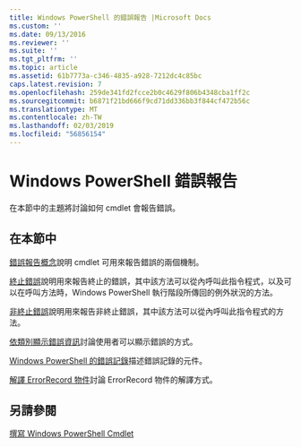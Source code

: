 ```yaml
---
title: Windows PowerShell 的錯誤報告 |Microsoft Docs
ms.custom: ''
ms.date: 09/13/2016
ms.reviewer: ''
ms.suite: ''
ms.tgt_pltfrm: ''
ms.topic: article
ms.assetid: 61b7773a-c346-4835-a928-7212dc4c85bc
caps.latest.revision: 7
ms.openlocfilehash: 259de341fd2fcce2b0c4629f806b4348cba1ff2c
ms.sourcegitcommit: b6871f21bd666f9cd71dd336bb3f844cf472b56c
ms.translationtype: MT
ms.contentlocale: zh-TW
ms.lasthandoff: 02/03/2019
ms.locfileid: "56856154"
---
```

# <a name="windows-powershell-error-reporting"></a>Windows PowerShell 錯誤報告

在本節中的主題將討論如何 cmdlet 會報告錯誤。

## <a name="in-this-section"></a>在本節中

[錯誤報告概念](./error-reporting-concepts.md)說明 cmdlet 可用來報告錯誤的兩個機制。

[終止錯誤](./terminating-errors.md)說明用來報告終止的錯誤，其中該方法可以從內呼叫此指令程式，以及可以在呼叫方法時，Windows PowerShell 執行階段所傳回的例外狀況的方法。

[非終止錯誤](./non-terminating-errors.md)說明用來報告非終止錯誤，其中該方法可以從內呼叫此指令程式的方法。

[依類別顯示錯誤資訊](./displaying-error-information.md)討論使用者可以顯示錯誤的方式。

[Windows PowerShell 的錯誤記錄](./windows-powershell-error-records.md)描述錯誤記錄的元件。

[解譯 ErrorRecord 物件](./interpreting-errorrecord-objects.md)討論 ErrorRecord 物件的解譯方式。

## <a name="see-also"></a>另請參閱

[撰寫 Windows PowerShell Cmdlet](./writing-a-windows-powershell-cmdlet.md)
